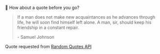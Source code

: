 📣 How about a quote before you go?

> If a man does not make new acquaintances as he advances through life, he will soon find himself left alone. A man, sir, should keep his friendship in a constant repair.
>
> <p>- Samuel Johnson</p>

Quote requested from [Random Quotes API](https://github.com/lukePeavey/quotable)
